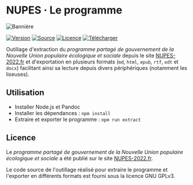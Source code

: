 # NUPES · Le programme

![Bannière](https://nupes-2022.fr/wp-content/uploads/2022/05/LOGO-2-LIGNES.png)

[![Version](https://img.shields.io/static/v1?label=version&labelColor=5c5c5c&message=2022.05.0-nupes&color=e3191d&style=flat-square&logoColor=white)](https://github.com/GaelGirodon/laec/releases/2022.05.0-nupes)
[![Source](https://img.shields.io/static/v1?label=source&message=NUPES-2022.fr&color=831199&style=flat-square)](https://nupes-2022.fr)
[![Licence](https://img.shields.io/github/license/GaelGirodon/laec?color=16c769&label=licence&style=flat-square)](./LICENSE)
[![Télécharger](https://img.shields.io/static/v1?label=%20&labelColor=5c5c5c&message=md%20·%20html%20·%20epub%20·%20rtf%20·%20odt%20·%20docx&color=f27e11&style=flat-square&logo=docusign&logoColor=white)](https://github.com/GaelGirodon/laec/releases/2022.05.0-nupes)

Outillage d'extraction du _programme partagé de gouvernement de la Nouvelle
Union populaire écologique et sociale_ depuis le site
[NUPES-2022.fr](https://nupes-2022.fr) et d'exportation en plusieurs formats
(`md`, `html`, `epub`, `rtf`, `odt` et `docx`) facilitant ainsi sa lecture
depuis divers périphériques (notamment les liseuses).

## Utilisation

- Installer Node.js et Pandoc
- Installer les dépendances : `npm install`
- Extraire et exporter le programme : `npm run extract`

## Licence

Le _programme partagé de gouvernement de la Nouvelle Union populaire écologique
et sociale_ a été publié sur le site [NUPES-2022.fr](https://nupes-2022.fr).

Le code source de l'outillage réalisé pour extraire le programme et l'exporter
en différents formats est fourni sous la licence GNU GPLv3.
